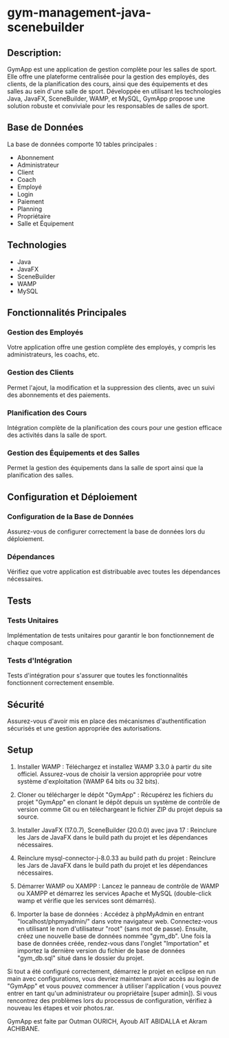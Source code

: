 # gym-management-java-scenebuilder
## Description:
GymApp est une application de gestion complète pour les salles de sport. Elle offre une plateforme centralisée pour la gestion des employés, des clients, de la planification des cours, ainsi que des équipements et des salles au sein d'une salle de sport. Développée en utilisant les technologies Java, JavaFX, SceneBuilder, WAMP, et MySQL, GymApp propose une solution robuste et conviviale pour les responsables de salles de sport.

## Base de Données
La base de données comporte 10 tables principales :
- Abonnement
- Administrateur
- Client
- Coach
- Employé
- Login
- Paiement
- Planning
- Propriétaire
- Salle et Équipement

## Technologies
- Java
- JavaFX
- SceneBuilder
- WAMP
- MySQL

## Fonctionnalités Principales

### Gestion des Employés
Votre application offre une gestion complète des employés, y compris les administrateurs, les coachs, etc.

### Gestion des Clients
Permet l'ajout, la modification et la suppression des clients, avec un suivi des abonnements et des paiements.

### Planification des Cours
Intégration complète de la planification des cours pour une gestion efficace des activités dans la salle de sport.

### Gestion des Équipements et des Salles
Permet la gestion des équipements dans la salle de sport ainsi que la planification des salles.

## Configuration et Déploiement

### Configuration de la Base de Données
Assurez-vous de configurer correctement la base de données lors du déploiement.

### Dépendances
Vérifiez que votre application est distribuable avec toutes les dépendances nécessaires.

## Tests

### Tests Unitaires
Implémentation de tests unitaires pour garantir le bon fonctionnement de chaque composant.

### Tests d'Intégration
Tests d'intégration pour s'assurer que toutes les fonctionnalités fonctionnent correctement ensemble.

## Sécurité
Assurez-vous d'avoir mis en place des mécanismes d'authentification sécurisés et une gestion appropriée des autorisations.

## Setup
1. Installer WAMP :
   Téléchargez et installez WAMP 3.3.0 à partir du site officiel. Assurez-vous de choisir la version appropriée pour votre système d'exploitation (WAMP 64 bits ou 32 bits).
   
2. Cloner ou télécharger le dépôt "GymApp" :
   Récupérez les fichiers du projet "GymApp" en clonant le dépôt depuis un système de contrôle de version comme Git ou en téléchargeant le fichier ZIP du projet depuis sa source.
   
3. Installer JavaFX (17.0.7), SceneBuilder (20.0.0) avec java 17 :
   Reinclure les Jars de JavaFX dans le build path du projet et les dépendances nécessaires.

4. Reinclure mysql-connector-j-8.0.33 au build path du projet :
   Reinclure les Jars de JavaFX dans le build path du projet et les dépendances nécessaires.

5. Démarrer WAMP ou XAMPP :
   Lancez le panneau de contrôle de WAMP ou XAMPP et démarrez les services Apache et MySQL (double-click wamp et vérifie que les services sont démarrés).

6. Importer la base de données :
   Accédez à phpMyAdmin en entrant "localhost/phpmyadmin/" dans votre navigateur web. Connectez-vous en utilisant le nom d'utilisateur "root" (sans mot de passe). Ensuite, créez une nouvelle base de données nommée "gym_db". Une fois la base de données créée, rendez-vous dans l'onglet "Importation" et importez la dernière version du fichier de base de données "gym_db.sql" situé dans le dossier du projet.

Si tout a été configuré correctement, démarrez le projet en eclipse en run main avec configurations, vous devriez maintenant avoir accès au login de "GymApp" et vous pouvez commencer à utiliser l'application ( vous pouvez entrer en tant qu'un administrateur ou propriétaire [super admin]). Si vous rencontrez des problèmes lors du processus de configuration, vérifiez à nouveau les étapes et voir photos.rar.

GymApp est faite par Outman OURICH, Ayoub AIT ABIDALLA et Akram ACHIBANE.

